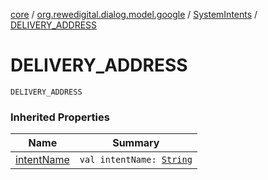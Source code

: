[core](../../index.md) / [org.rewedigital.dialog.model.google](../index.md) / [SystemIntents](index.md) / [DELIVERY_ADDRESS](./-d-e-l-i-v-e-r-y_-a-d-d-r-e-s-s.md)

# DELIVERY_ADDRESS

`DELIVERY_ADDRESS`

### Inherited Properties

| Name | Summary |
|---|---|
| [intentName](intent-name.md) | `val intentName: `[`String`](https://kotlinlang.org/api/latest/jvm/stdlib/kotlin/-string/index.html) |
